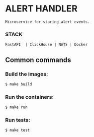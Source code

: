 # ALERT HANDLER
    Microservice for storing alert events.

### STACK
`FastAPI  | ClickHouse | NATS | Docker` 

## Common commands
### Build the images:
```bash
$ make build
```
### Run the containers:
```bash
$ make run
```
### Run tests:
```bash
$ make test
```